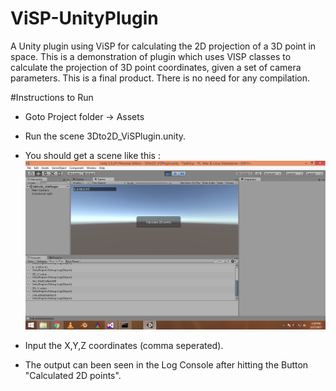 # ViSP-UnityPlugin
A Unity plugin using ViSP for calculating the 2D projection of a 3D point in space.  This is a demonstration of plugin which
uses VISP classes to calculate the projection of 3D point coordinates, given a set of camera parameters. This is a final
product. There is no need for any compilation.

#Instructions to Run

- Goto Project folder -> Assets 

- Run the scene 3Dto2D_ViSPlugin.unity.

- You should get a scene like this :
![Alt text](./images/Unity-screen.PNG?raw=true "Screen")

- Input the X,Y,Z coordinates (comma seperated). 

- The output can been seen in the Log Console after hitting the Button "Calculated 2D points".

